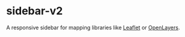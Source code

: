 # sidebar-v2

A responsive sidebar for mapping libraries like [Leaflet](http://leafletjs.com/) or [OpenLayers](http://openlayers.org/).
